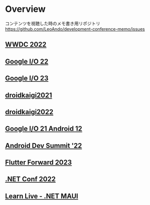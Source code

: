# Overview

コンテンツを視聴した時のメモ書き用リポジトリ<br>
https://github.com/LeoAndo/development-conference-memo/issues<br>

## [WWDC 2022](https://github.com/LeoAndo/development-conference-memo/labels/WWDC%202022)

## [Google I/O 22](https://github.com/LeoAndo/development-conference-memo/issues?q=is%3Aissue+is%3Aopen+label%3A%22Google+I%2FO+22%22)

## [Google I/O 23](https://github.com/LeoAndo/development-conference-memo/labels/Google%20I%2FO%2023)

## [droidkaigi2021 ](https://github.com/LeoAndo/development-conference-memo/issues?q=is%3Aissue+is%3Aopen+label%3Adroidkaigi2021)

## [droidkaigi2022](https://github.com/LeoAndo/development-conference-memo/issues?q=is%3Aissue+is%3Aopen+label%3Adroidkaigi2022)

## [Google I/O 21 Android 12](https://github.com/LeoAndo/development-conference-memo/issues?q=is%3Aissue+is%3Aopen+label%3A%22Google+I%2FO+21+Android+12%22)

## [Android Dev Summit '22](https://github.com/LeoAndo/development-conference-memo/labels/android-dev-summit-2022)

## [Flutter Forward 2023](https://github.com/LeoAndo/development-conference-memo/labels/Flutter%20Forward%202023)
## [.NET Conf 2022](https://github.com/LeoAndo/development-conference-memo/labels/.NET%20Conf%202022)
## [Learn Live - .NET MAUI](https://github.com/LeoAndo/development-conference-memo/issues?q=is%3Aopen+is%3Aissue+label%3A%22Learn+Live+.NET+MAUI%22)

